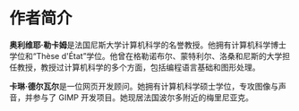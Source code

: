 # 作者简介

**奥利维耶·勒卡姆**是法国尼斯大学计算机科学的名誉教授。他拥有计算机科学博士学位和“Thèse d'État”学位。他曾在格勒诺布尔、蒙特利尔、洛桑和尼斯的大学担任教授，教授过计算机科学的多个方面，包括编程语言基础和图形处理。

**卡琳·德尔瓦尔**是一位网页开发顾问。她拥有计算机科学硕士学位，专攻图像与声音，并参与了 GIMP 开发项目。她现居法国波尔多附近的梅里尼亚克。
